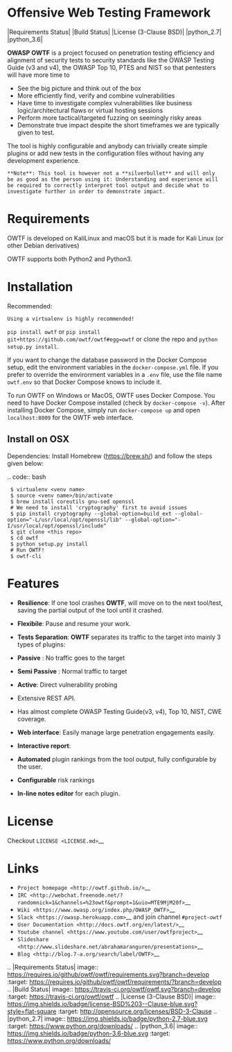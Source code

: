 Offensive Web Testing Framework
===============================

|Requirements Status| |Build Status| |License (3-Clause BSD)| |python_2.7|
|python_3.6|

**OWASP OWTF** is a project focused on penetration testing efficiency
and alignment of security tests to security standards like the OWASP
Testing Guide (v3 and v4), the OWASP Top 10, PTES and NIST so that
pentesters will have more time to

-  See the big picture and think out of the box
-  More efficiently find, verify and combine vulnerabilities
-  Have time to investigate complex vulnerabilities like business
   logic/architectural flaws or virtual hosting sessions
-  Perform more tactical/targeted fuzzing on seemingly risky areas
-  Demonstrate true impact despite the short timeframes we are typically
   given to test.

The tool is highly configurable and anybody can trivially create simple
plugins or add new tests in the configuration files without having any
development experience.

    **Note**: This tool is however not a **silverbullet** and will only
    be as good as the person using it: Understanding and experience will
    be required to correctly interpret tool output and decide what to
    investigate further in order to demonstrate impact.

Requirements
============

OWTF is developed on KaliLinux and macOS but it is made for Kali Linux
(or other Debian derivatives)

OWTF supports both Python2 and Python3.

Installation
============

Recommended:

    Using a virtualenv is highly recommended!

``pip install owtf`` or
``pip install git+https://github.com/owtf/owtf#egg=owtf`` or clone the
repo and ``python setup.py install``.

If you want to change the database password in the Docker Compose setup, edit the environment variables in the ``docker-compose.yml`` file.
If you prefer to override the environment variables in a ``.env`` file, use the file name ``owtf.env`` so that Docker Compose knows to include
it.

To run OWTF on Windows or MacOS, OWTF uses Docker Compose. You need to have Docker Compose installed (check by ``docker-compose -v``).
After installing Docker Compose, simply run ``docker-compose up`` and open ``localhost:8009`` for the OWTF web interface.

Install on OSX
--------------

Dependencies: Install Homebrew (https://brew.sh/) and follow the steps
given below:

.. code:: bash

     $ virtualenv <venv name>
     $ source <venv name>/bin/activate
     $ brew install coreutils gnu-sed openssl
     # We need to install 'cryptography' first to avoid issues
     $ pip install cryptography --global-option=build_ext --global-option="-L/usr/local/opt/openssl/lib" --global-option="-I/usr/local/opt/openssl/include"
     $ git clone <this repo>
     $ cd owtf
     $ python setup.py install
     # Run OWTF!
     $ owtf-cli


Features
========

-  **Resilience**: If one tool crashes **OWTF**, will move on to the
   next tool/test, saving the partial output of the tool until it
   crashed.

-  **Flexibile**: Pause and resume your work.

-  **Tests Separation**: **OWTF** separates its traffic to the target
   into mainly 3 types of plugins:

-  **Passive** : No traffic goes to the target
-  **Semi Passive** : Normal traffic to target
-  **Active**: Direct vulnerability probing

-  Extensive REST API.

-  Has almost complete OWASP Testing Guide(v3, v4), Top 10, NIST, CWE
   coverage.

-  **Web interface**: Easily manage large penetration engagements
   easily.

-  **Interactive report**:
-  **Automated** plugin rankings from the tool output, fully
   configurable by the user.
-  **Configurable** risk rankings
-  **In-line notes editor** for each plugin.

License
=======

Checkout `LICENSE <LICENSE.md>`__

Links
=====

-  `Project homepage <http://owtf.github.io/>`__
-  `IRC <http://webchat.freenode.net/?randomnick=1&channels=%23owtf&prompt=1&uio=MTE9MjM20f>`__
-  `Wiki <https://www.owasp.org/index.php/OWASP_OWTF>`__
-  `Slack <https://owasp.herokuapp.com>`__ and join channel
   ``#project-owtf``
-  `User Documentation <http://docs.owtf.org/en/latest/>`__
-  `Youtube channel <https://www.youtube.com/user/owtfproject>`__
-  `Slideshare <http://www.slideshare.net/abrahamaranguren/presentations>`__
-  `Blog <http://blog.7-a.org/search/label/OWTF>`__

.. |Requirements Status| image:: https://requires.io/github/owtf/owtf/requirements.svg?branch=develop
   :target: https://requires.io/github/owtf/owtf/requirements/?branch=develop
.. |Build Status| image:: https://travis-ci.org/owtf/owtf.svg?branch=develop
   :target: https://travis-ci.org/owtf/owtf
.. |License (3-Clause BSD)| image:: https://img.shields.io/badge/license-BSD%203--Clause-blue.svg?style=flat-square
   :target: http://opensource.org/licenses/BSD-3-Clause
.. |python_2.7| image:: https://img.shields.io/badge/python-2.7-blue.svg
   :target: https://www.python.org/downloads/
.. |python_3.6| image:: https://img.shields.io/badge/python-3.6-blue.svg
   :target: https://www.python.org/downloads/
